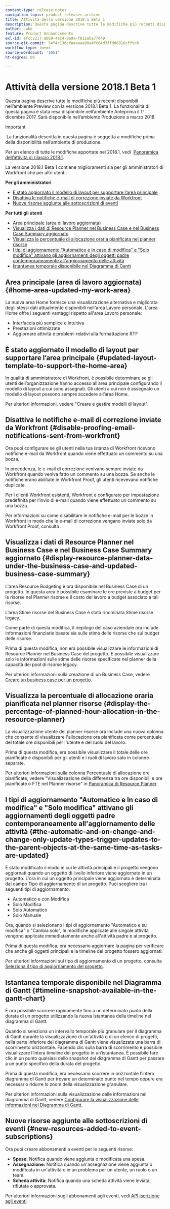 ```yaml
---
content-type: release-notes
navigation-topic: product-releases-archive
title: Attività della versione 2018.1 Beta 1
description: Questa pagina descrive tutte le modifiche più recenti disponibili nell’ambiente Preview con la versione 2018.1 Beta 1. La funzionalità di questa pagina è stata resa disponibile nell’ambiente Anteprima il 1° dicembre 2017. Sarà disponibile nell’ambiente Produzione a marzo 2018.
author: Luke
feature: Product Announcements
exl-id: efcc2217-ab69-4ac4-8e9a-f811eba77d49
source-git-commit: 54f4c136cfaaaaaa90a4fc64d3ffd06816cff9cb
workflow-type: tm+mt
source-wordcount: '1051'
ht-degree: 0%

---
```


# Attività della versione 2018.1 Beta 1

Questa pagina descrive tutte le modifiche più recenti disponibili nell’ambiente Preview con la versione 2018.1 Beta 1. La funzionalità di questa pagina è stata resa disponibile nell’ambiente Anteprima il 1° dicembre 2017. Sarà disponibile nell’ambiente Produzione a marzo 2018.

>[!IMPORTANT]
>
> La funzionalità descritta in questa pagina è soggetta a modifiche prima della disponibilità nell’ambiente di produzione.

Per un elenco di tutte le modifiche apportate nel 2018.1, vedi  [Panoramica dell’attività di rilascio 2018.1](../../../../product-announcements/product-releases/quarterly-release-archive/2018.1-release-activity/2018.1-release-activity-overview.md).

La versione 2018.1 Beta 1 contiene miglioramenti sia per gli amministratori di Workfront che per altri utenti:

**Per gli amministratori**

* [È stato aggiornato il modello di layout per supportare l’area principale](#updated-layout-template-to-support-the-home-area)
* [Disattiva le notifiche e-mail di correzione inviate da Workfront](#disable-proofing-email-notifications-sent-from-workfront)
* [Nuove risorse aggiunte alle sottoscrizioni di eventi](#new-resources-added-to-event-subscriptions)

**Per tutti gli utenti**

* [Area principale (area di lavoro aggiornata)](#home-area-updated-my-work-area)
* [Visualizza i dati di Resource Planner nel Business Case e nel Business Case Summary aggiornato](#display-resource-planner-data-under-the-business-case-and-updated-business-case-summary)
* [Visualizza la percentuale di allocazione oraria pianificata nel planner risorse](#display-the-percentage-of-planned-hour-allocation-in-the-resource-planner)
* [I tipi di aggiornamento &quot;Automatico e In caso di modifica&quot; e &quot;Solo modifica&quot; attivano gli aggiornamenti degli oggetti padre contemporaneamente all&#39;aggiornamento delle attività](#the-automatic-and-on-change-and-change-only-update-types-trigger-updates-to-the-parent-objects-at-the-same-time-as-tasks-are-updated)
* [Istantanea temporale disponibile nel Diagramma di Gantt](#timeline-snapshot-available-in-the-gantt-chart)

## Area principale (area di lavoro aggiornata) {#home-area-updated-my-work-area}

La nuova area Home fornisce una visualizzazione alternativa e migliorata degli stessi dati attualmente disponibili nell&#39;area Lavoro personale. L&#39;area Home offre i seguenti vantaggi rispetto all&#39;area Lavoro personale:

* Interfaccia più semplice e intuitiva
* Prestazioni ottimizzate
* Aggiornare attività e problemi relativi alla formattazione RTF

## È stato aggiornato il modello di layout per supportare l’area principale {#updated-layout-template-to-support-the-home-area}

In qualità di amministratore di Workfront, è possibile determinare se gli utenti dell’organizzazione hanno accesso all’area principale configurando il modello di layout a cui sono assegnati. Gli utenti a cui non è assegnato un modello di layout possono sempre accedere all’area Home.

Per ulteriori informazioni, vedere &quot;Creare e gestire modelli di layout&quot;.

## Disattiva le notifiche e-mail di correzione inviate da Workfront {#disable-proofing-email-notifications-sent-from-workfront}

Ora puoi configurare se gli utenti nella tua istanza di Workfront ricevono notifiche e-mail da Workfront quando viene effettuato un commento su una bozza.

In precedenza, le e-mail di correzione venivano sempre inviate da Workfront quando veniva fatto un commento su una bozza. Se anche le notifiche erano abilitate in Workfront Proof, gli utenti ricevevano notifiche duplicate. 

Per i clienti Workfront esistenti, Workfront è configurato per impostazione predefinita per l’invio di e-mail quando viene effettuato un commento su una bozza.

Per informazioni su come disabilitare le notifiche e-mail per le bozze in Workfront in modo che le e-mail di correzione vengano inviate solo da Workfront Proof, consulta .  

## Visualizza i dati di Resource Planner nel Business Case e nel Business Case Summary aggiornato {#display-resource-planner-data-under-the-business-case-and-updated-business-case-summary}

L&#39;area Resource Budgeting è ora disponibile nel Business Case di un progetto. In questa area è possibile esaminare le ore previste a budget per le risorse nel Planner risorse e il costo del lavoro a budget associato a tali risorse.

L’area Stime risorse del Business Case è stata rinominata Stime risorse legacy.

Come parte di questa modifica, il riepilogo del caso aziendale ora include informazioni finanziarie basate sia sulle stime delle risorse che sul budget delle risorse.

Prima di questa modifica, non era possibile visualizzare le informazioni di Resource Planner nel Business Case del progetto. È possibile visualizzare solo le informazioni sulle stime delle risorse specificate nel planner della capacità dei pool di risorse legacy.

Per ulteriori informazioni sulla creazione di un Business Case, vedere [Creare un business case per un progetto](../../../../manage-work/projects/define-a-business-case/create-business-case.md).

## Visualizza la percentuale di allocazione oraria pianificata nel planner risorse {#display-the-percentage-of-planned-hour-allocation-in-the-resource-planner}

La visualizzazione utente del planner risorse ora include una nuova colonna che consente di visualizzare l&#39;allocazione ora pianificata come percentuale del totale ore disponibili per l&#39;utente e del ruolo del lavoro.

Prima di questa modifica, era possibile visualizzare il totale delle ore pianificate e disponibili per gli utenti e i ruoli di lavoro solo in colonne separate.

Per ulteriori informazioni sulla colonna Percentuale di allocazione ore pianificate, vedere &quot;Visualizzazione della differenza tra ore disponibili e ore pianificate o FTE nel Planner risorse&quot; in [Panoramica di Resource Planner](../../../../resource-mgmt/resource-planning/get-started-resource-planner.md).

## I tipi di aggiornamento &quot;Automatico e In caso di modifica&quot; e &quot;Solo modifica&quot; attivano gli aggiornamenti degli oggetti padre contemporaneamente all&#39;aggiornamento delle attività {#the-automatic-and-on-change-and-change-only-update-types-trigger-updates-to-the-parent-objects-at-the-same-time-as-tasks-are-updated}

È stato modificato il modo in cui le attività principali e il progetto vengono aggiornati quando un oggetto di livello inferiore viene aggiornato in un progetto. L&#39;ora in cui un oggetto principale viene aggiornato è determinata dal campo Tipo di aggiornamento di un progetto. Puoi scegliere tra i seguenti tipi di aggiornamento:

* Automatico e con Modifica
* Solo Modifica
* Solo Automatico
* Solo Manuale

Ora, quando si selezionano i tipi di aggiornamento &quot;Automatico e su modifica&quot; o &quot;Cambia solo&quot;, le modifiche applicate alle singole attività vengono applicate immediatamente anche all&#39;attività padre e al progetto.

Prima di questa modifica, era necessario aggiornare la pagina per verificare che anche gli oggetti principali e la timeline del progetto fossero aggiornati.

Per ulteriori informazioni sul tipo di aggiornamento di un progetto, consulta [Seleziona il tipo di aggiornamento del progetto](../../../../manage-work/projects/manage-projects/select-project-update-type.md).

## Istantanea temporale disponibile nel Diagramma di Gantt {#timeline-snapshot-available-in-the-gantt-chart}

È ora possibile scorrere rapidamente fino a un determinato punto della durata di un progetto utilizzando la nuova istantanea della timeline nel diagramma di Gantt.

Quando si seleziona un intervallo temporale più granulare per il diagramma di Gantt durante la visualizzazione di un&#39;attività o di un elenco di progetti, nella parte inferiore del diagramma di Gantt viene visualizzata una barra di scorrimento orizzontale. Facendo clic sulla barra di scorrimento è possibile visualizzare l’intera timeline del progetto in un’istantanea. È possibile fare clic in un punto qualsiasi dello snapshot del diagramma di Gantt per passare a un punto specifico della durata del progetto.

Prima di questa modifica, era necessario scorrere in orizzontale l&#39;intero diagramma di Gantt per trovare un determinato punto nel tempo oppure era necessario ridurre lo zoom della visualizzazione granulare.

Per ulteriori informazioni sulla visualizzazione delle informazioni nel diagramma di Gantt, vedere [Configurare la visualizzazione delle informazioni nel Diagramma di Gantt](../../../../manage-work/gantt-chart/use-the-gantt-chart/configure-info-on-gantt-chart.md).

## Nuove risorse aggiunte alle sottoscrizioni di eventi {#new-resources-added-to-event-subscriptions}

Ora puoi creare abbonamenti a eventi per le seguenti risorse:

* **Spese:** Notifica quando viene aggiunta o modificata una spesa.
* **Assegnazione:** Notifica quando un&#39;assegnazione viene aggiunta o modificata in un&#39;attività o in un problema per un utente, un ruolo o un team.
* **Scheda attività:** Notifica quando una scheda attività viene inviata, rifiutata o approvata.

Per ulteriori informazioni sugli abbonamenti agli eventi, vedi [API iscrizione agli eventi](../../../../wf-api/general/event-subs-api.md).

